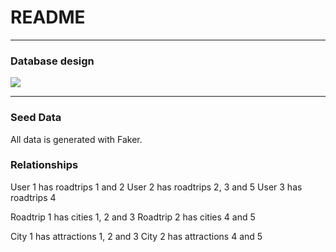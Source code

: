 # README

---
### Database design

![](http://i.imgur.com/CO8XMuI.png)

---
### Seed Data

All data is generated with Faker.

### Relationships

User 1 has roadtrips 1 and 2
User 2 has roadtrips 2, 3 and 5
User 3 has roadtrips 4

Roadtrip 1 has cities 1, 2 and 3
Roadtrip 2 has cities 4 and 5

City 1 has attractions 1, 2 and 3
City 2 has attractions 4 and 5
